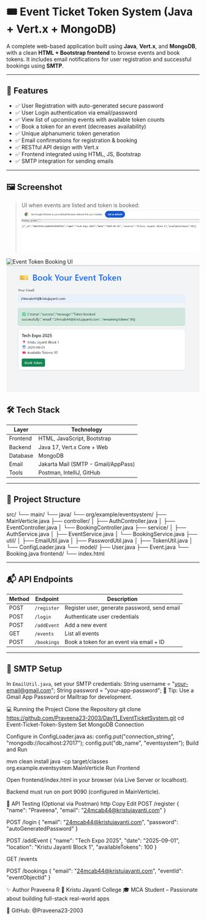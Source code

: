 # 🎟️ Event Ticket Token System (Java + Vert.x + MongoDB)

A complete web-based application built using **Java**, **Vert.x**, and **MongoDB**, with a clean **HTML + Bootstrap frontend** to browse events and book tokens. It includes email notifications for user registration and successful bookings using **SMTP**.

---

## 🚀 Features

- ✅ User Registration with auto-generated secure password
- ✅ User Login authentication via email/password
- ✅ View list of upcoming events with available token counts
- ✅ Book a token for an event (decreases availability)
- ✅ Unique alphanumeric token generation
- ✅ Email confirmations for registration & booking
- ✅ RESTful API design with Vert.x
- ✅ Frontend integrated using HTML, JS, Bootstrap
- ✅ SMTP integration for sending emails

---

## 🖼️ Screenshot

> UI when events are listed and token is booked:
> ![img.png](img.png)

![Event Token Booking UI](frontend/screenshot.png)  
![img_1.png](img_1.png)

## 🛠️ Tech Stack

| Layer     | Technology                        |
|-----------|------------------------------------|
| Frontend  | HTML, JavaScript, Bootstrap        |
| Backend   | Java 17, Vert.x Core + Web         |
| Database  | MongoDB                            |
| Email     | Jakarta Mail (SMTP - Gmail/AppPass)|
| Tools     | Postman, IntelliJ, GitHub          |

---

## 📁 Project Structure

src/
└── main/
└── java/
└── org/example/eventsystem/
├── MainVerticle.java
├── controller/
│ ├── AuthController.java
│ ├── EventController.java
│ └── BookingController.java
├── service/
│ ├── AuthService.java
│ ├── EventService.java
│ └── BookingService.java
├── util/
│ ├── EmailUtil.java
│ ├── PasswordUtil.java
│ ├── TokenUtil.java
│ └── ConfigLoader.java
└── model/
├── User.java
├── Event.java
└── Booking.java
frontend/
└── index.html

---

## 📬 API Endpoints

| Method | Endpoint         | Description                                 |
|--------|------------------|---------------------------------------------|
| POST   | `/register`      | Register user, generate password, send email|
| POST   | `/login`         | Authenticate user credentials               |
| POST   | `/addEvent`      | Add a new event                             |
| GET    | `/events`        | List all events                             |
| POST   | `/bookings`      | Book a token for an event via email + ID    |

---

## 📧 SMTP Setup

In `EmailUtil.java`, set your SMTP credentials:
String username = "your-email@gmail.com";
String password = "your-app-password";
📌 Tip: Use a Gmail App Password or Mailtrap for development.

💻 Running the Project
Clone the Repository
git clone https://github.com/Praveena23-2003/Day11_EventTicketSystem.git
cd Event-Ticket-Token-System
Set MongoDB Connection

Configure in ConfigLoader.java as:
config.put("connection_string", "mongodb://localhost:27017");
config.put("db_name", "eventsystem");
Build and Run


mvn clean install
java -cp target/classes org.example.eventsystem.MainVerticle
Run Frontend

Open frontend/index.html in your browser (via Live Server or localhost).

Backend must run on port 9090 (configured in MainVerticle).

🧪 API Testing (Optional via Postman)
http
Copy
Edit
POST /register
{
  "name": "Praveena",
  "email": "24mcab44@kristujayanti.com"
}

POST /login
{
  "email": "24mcab44@kristujayanti.com",
  "password": "autoGeneratedPassword"
}

POST /addEvent
{
  "name": "Tech Expo 2025",
  "date": "2025-09-01",
  "location": "Kristu Jayanti Block 1",
  "availableTokens": 100
}

GET /events

POST /bookings
{
  "email": "24mcab44@kristujayanti.com",
  "eventId": "eventObjectId"
}

✨ Author
Praveena R
📍 Kristu Jayanti College
🎓 MCA Student – Passionate about building full-stack real-world apps

🔗 GitHub: @Praveena23-2003